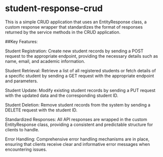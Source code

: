 # student-response-crud
This is a simple CRUD application that uses an EntityResponse class, a custom response wrapper that standardizes the format of responses returned by the service methods in the CRUD application. 

##Key Features:

Student Registration: Create new student records by sending a POST request to the appropriate endpoint, providing the necessary details such as name, email, and academic information.

Student Retrieval: Retrieve a list of all registered students or fetch details of a specific student by sending a GET request with the appropriate endpoint and parameters.

Student Update: Modify existing student records by sending a PUT request with the updated data and the corresponding student ID.

Student Deletion: Remove student records from the system by sending a DELETE request with the student ID.

Standardized Responses: All API responses are wrapped in the custom EntityResponse class, providing a consistent and predictable structure for clients to handle.

Error Handling: Comprehensive error handling mechanisms are in place, ensuring that clients receive clear and informative error messages when encountering issues.
